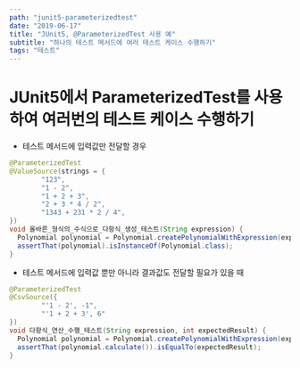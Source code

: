 ```yaml
---
path: "junit5-parameterizedtest"
date: "2019-06-17"
title: "JUnit5, @ParameterizedTest 사용 예"
subtitle: "하나의 테스트 메서드에 여러 테스트 케이스 수행하기"
tags: "테스트"
---
```


# JUnit5에서 ParameterizedTest를 사용하여 여러번의 테스트 케이스 수행하기

- 테스트 메서드에 입력값만 전달할 경우

```java
@ParameterizedTest
@ValueSource(strings = {
        "123",
        "1 - 2",
        "1 + 2 + 3",
        "2 + 3 * 4 / 2",
        "1343 + 231 * 2 / 4",
})
void 올바른_형식의_수식으로_다항식_생성_테스트(String expression) {
  Polynomial polynomial = Polynomial.createPolynomialWithExpression(expression);
  assertThat(polynomial).isInstanceOf(Polynomial.class);
}
```

- 테스트 메서드에 입력값 뿐만 아니라 결과값도 전달할 필요가 있을 때

```java
@ParameterizedTest
@CsvSource({
        "'1 - 2', -1",
        "'1 + 2 + 3', 6"
})
void 다항식_연산_수행_테스트(String expression, int expectedResult) {
  Polynomial polynomial = Polynomial.createPolynomialWithExpression(expression);
  assertThat(polynomial.calculate()).isEqualTo(expectedResult);
}
```
